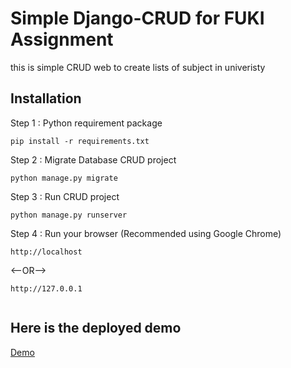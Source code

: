 # Simple Django-CRUD for FUKI Assignment

this is simple CRUD web to create lists of subject in univeristy

## Installation

Step 1 : Python requirement package
``` base
pip install -r requirements.txt
```

Step 2 : Migrate Database CRUD project
``` base
python manage.py migrate
```
Step 3 : Run CRUD project
``` base 
python manage.py runserver
```
Step 4 : Run your browser (Recommended using Google Chrome)
``` base 
http://localhost
```
<--OR-->
``` base 
http://127.0.0.1
```

<img source="https://github.com/haddad9/django-crud-fuki/blob/master/static/img/ss.png"> </img>
## Here is the deployed demo
<a href=""> Demo </a>
